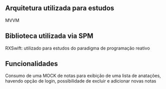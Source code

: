 
## Arquitetura utilizada para estudos
MVVM

## Biblioteca utilizada via SPM
RXSwift: utilizado para estudos do paradigma de programação reativo

## Funcionalidades
Consumo de uma MOCK de notas para exibição de uma lista de anatações, havendo opção de login, 
possibilidade de excluir e adicionar novas notas
